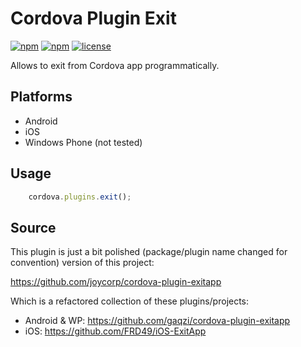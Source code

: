 # Cordova Plugin Exit
[![npm](https://img.shields.io/npm/v/cordova-plugin-exit.svg?style=flat-square)](https://www.npmjs.com/package/cordova-plugin-exit)
[![npm](https://img.shields.io/npm/dm/cordova-plugin-exit.svg?style=flat-square)](https://www.npmjs.com/package/cordova-plugin-exit)
[![license](https://img.shields.io/github/license/cakuki/cordova-plugin-exit.svg?style=flat-square)](LICENSE)

Allows to exit from Cordova app programmatically.

## Platforms

- Android
- iOS
- Windows Phone (not tested)

## Usage

```js
    cordova.plugins.exit();
```

## Source

This plugin is just a bit polished (package/plugin name changed for convention) version of this project:

https://github.com/joycorp/cordova-plugin-exitapp

Which is a refactored collection of these plugins/projects:

- Android & WP: https://github.com/gaqzi/cordova-plugin-exitapp
- iOS: https://github.com/FRD49/iOS-ExitApp
